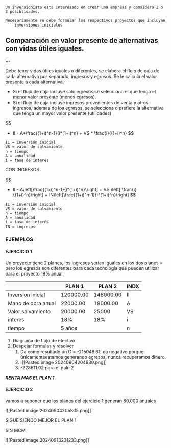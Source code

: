 ```

Un inversionista esta interesado en crear una empresa y considera 2 o 3 posiblidades.

Necesariamente se debe formular los respectivos proyectos que incluyan
	inversiones iniciales

```

## Comparación en valor presente de alternativas con vidas útiles iguales.

+-

Debe tener vidas útiles iguales o diferentes, se elabora el flujo de caja de cada alternativa por separado, ingresos y egresos.
Se le calcula el valor presente a cada alternativa.

- Si el flujo de caja incluye sólo egresos se selecciona el que tenga el menor valor presente (menos egresos).
- Si el flujo de caja incluye ingresos provenientes de venta y otros ingresos, ademas de los egresos, se selecciona o prefiere la alternativa que tenga un mayor valor presente (utilidades)

$$
- II - A*\frac{(1+i)^n-1}{i*(1+i)^n} + VS * \frac{i}{(1+i)^n}
$$
```
II = inversión inicial
VS = valor de salvamiento
n = tiempo
A = anualidad
i = tasa de interés
```


CON INGRESOS

$$
- II - A\left[\frac{(1+i)^n-1}{i*(1+i)^n}\right] + VS \left[ \frac{i}{(1+i)^n}\right] + IN\left[\frac{(1+i)^n-1}{i*(1+i)^n}\right]
$$
```
II = inversión inicial
VS = valor de salvamiento
n = tiempo
A = anualidad
i = tasa de interés
IN = ingresos
```


### EJEMPLOS

#### EJERCICIO 1

Un proyecto tiene 2 planes, los ingresos serian iguales en los dos planes = pero los egresos son diferentes para cada tecnología que pueden utilizar para el proyecto 18% anual. 

|                    | PLAN 1    | PLAN 2    | INDX |
| ------------------ | --------- | --------- | ---- |
| Inversion inicial  | 120000.00 | 148000.00 | II   |
| Mano de obra anual | 22000.00  | 19000.00  | A    |
| Valor salvamiento  | 20000.00  | 25000     | VS   |
| interes            | 18%       | 18%       | i    |
| tiempo             | 5 años    |           | n    |

1. Diagrama de flujo de efectivo
2. Despejar formulas y resolver
	1. Da como resultado un G = -215048.61, da negativo porque únicamenteestamos generando egresos, nunca recuperamos dinero.
	2. ![[Pasted image 20240904204830.png]]
	3. -228611.02 para el paln 2

_**RENTA MAS EL PLAN 1**_

####  EJERCICIO 2

vamos a suponer que los planes del ejercicio 1 generan 60,000 anuales

![[Pasted image 20240904205805.png]]

SIGUE SIENDO MEJOR EL PLAN 1


SIN MCM

![[Pasted image 20240913231233.png]]